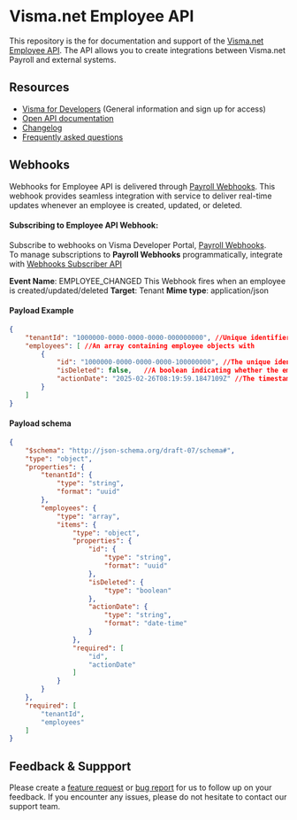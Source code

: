# Visma.net Employee API

This repository is the for documentation and support of the [Visma.net Employee API](https://developer.visma.com/api/visma.net-employee-api/). The API allows you to create integrations between Visma.net Payroll and external systems.

## Resources

- [Visma for Developers](https://developer.visma.com/api/visma.net-employee-api/) (General information and sign up for access)
- [Open API documentation](https://docs.employeeapi.employeecore.hrm.visma.net)
- [Changelog](changelog.md)
- [Frequently asked questions](FAQ.md)


## Webhooks

Webhooks for Employee API is delivered through [Payroll Webhooks](https://oauth.developers.visma.com/service-registry/webhooks/payroll-no-webhooks). This webhook provides seamless integration with service to deliver real-time updates whenever an employee is created, updated, or deleted.

#### Subscribing to Employee API Webhook:

Subscribe to webhooks on Visma Developer Portal, [Payroll Webhooks](https://oauth.developers.visma.com/service-registry/webhooks/payroll-no-webhooks).\
To manage subscriptions to **Payroll Webhooks** programmatically, integrate with [Webhooks Subscriber API](https://oauth.developers.visma.com/service-registry/apistore/webhooks-subscriber)


**Event Name**: EMPLOYEE_CHANGED
This Webhook fires when an employee is created/updated/deleted
**Target**: Tenant
**Mime type**: application/json

#### Payload Example
```json
{
    "tenantId": "1000000-0000-0000-0000-000000000", //Unique identifier for the tenant receiving the webhook.
    "employees": [ //An array containing employee objects with
        {
            "id": "1000000-0000-0000-0000-100000000", //The unique identifier for each employee.
            "isDeleted": false,   //A boolean indicating whether the employee has been deleted.
            "actionDate": "2025-02-26T08:19:59.1847109Z" //The timestamp of the action performed.
        }
    ]
}
```

#### Payload schema
```json
{
    "$schema": "http://json-schema.org/draft-07/schema#",
    "type": "object",
    "properties": {
        "tenantId": {
            "type": "string",
            "format": "uuid"
        },
        "employees": {
            "type": "array",
            "items": {
                "type": "object",
                "properties": {
                    "id": {
                        "type": "string",
                        "format": "uuid"
                    },
                    "isDeleted": {
                        "type": "boolean"
                    },
                    "actionDate": {
                        "type": "string",
                        "format": "date-time"
                    }
                },
                "required": [
                    "id",
                    "actionDate"
                ]
            }
        }
    },
    "required": [
        "tenantId",
        "employees"
    ]
}
```

## Feedback & Suppport

Please create a [feature request](https://github.com/visma-net/employee-public-api-docs/issues/new?assignees=&labels=&template=feature_request.md&title=) or [bug report](https://github.com/visma-net/employee-public-api-docs/issues/new?assignees=&labels=&template=bug_report.md&title=) for us to follow up on your feedback.
If you encounter any issues, please do not hesitate to contact our support team.
